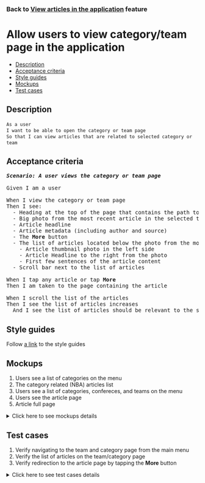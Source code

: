 ### Back to [View articles in the application](../../README.md) feature

# Allow users to view category/team page in the application

- [Description](#description)
- [Acceptance criteria](#acceptance-criteria)
- [Style guides](#style-guides)
- [Mockups](#mockups)
- [Test cases](#test-cases)

## Description

    As a user
    I want to be able to open the category or team page
    So that I can view articles that are related to selected category or team

## Acceptance criteria
<pre>
<b><i>Scenario: A user views the category or team page</i></b>

Given I am a user

When I view the category or team page
Then I see:
  - Heading at the top of the page that contains the path to the page (example: NBA\AFC South\Tennessee)
  - Big photo from the most recent article in the selected team or category
  - Article headline
  - Article metadata (including author and source)
  - The <b>More</b> button
  - The list of articles located below the photo from the most recent article including:
    - Article thumbnail photo in the left side
    - Article Headline to the right from the photo
    - First few sentences of the article content
  - Scroll bar next to the list of articles

When I tap any article or tap <b>More</b>
Then I am taken to the page containing the article

When I scroll the list of the articles
Then I see the list of articles increases
  And I see the list of articles should be relevant to the selected team or category topics
</pre>

## Style guides

Follow [a link](https://www.figma.com/proto/0zkkf5WC77OSpvyD6YXpFE/Style-guides?page-id=0%3A1&node-id=19%3A5368&viewport=266%2C48%2C0.54&scaling=min-zoom&starting-point-node-id=19%3A5368) to the style guides

## Mockups

1. Users see a list of categories on the menu
2. The category related (NBA) articles list
3. Users see a list of categories, confereces, and teams on the menu
4. Users see the article page
5. Article full page

<details>
  <summary>Click here to see mockups details</summary>

**1. Users see a list of categories on the menu:**

![Users see a list of categories on the menu](/mobile_application_features/articles_view/images/application_menu_league_list.png)

**2. The category related (NBA) articles list:**

![The category related (NBA) articles list](/mobile_application_features/articles_view/images/league_articles_page.png)

**3. Users see a list of categories, confereces, and teams on the menu:**

![Users see a list of categories, confereces, and teams on the menu](/mobile_application_features/articles_view/images/application_menu_full_list.png)

**4. Users see the article page:**

![Users see the article page](/mobile_application_features/articles_view/images/application_article_page.png)

**5. Article full page:**

![Article full page](/mobile_application_features/articles_view/images/article_page.png)

</details>

## Test cases

1. Verify navigating to the team and category page from the main menu
2. Verify the list of articles on the team/category page
3. Verify redirection to the article page by tapping the <b>More</b> button

<details>
  <summary>Click here to see test cases details</summary>

### **#1. Verify navigating to the team and category page from the main menu**

|Preconditions|Steps|Expected result
--------------|-----|----------
||1) Examine the main menu</br>2) Tap the sports category (NBA)</br>3) Tap the subcategory (AFC South)</br>4) Tap a team (Tennessee)|2) Submenu with subcategories opens</br>3) Submenu with teams opens</br>4) The user is redirected to the Tennessee team page|

### **#2. Verify the list of articles on the team/category page**

|Preconditions|Steps|Expected result
--------------|-----|----------
|The user is on the team page|1) Examine the list of articles|1) The list of articles is relevant to the selected team|

### **#3. Verify redirection to the article page by tapping the More button**

|Preconditions|Steps|Expected result
--------------|-----|----------
|- The user is on the team page|1) Tap the More button in the main article section|1) The user is redirected to the article page|
</details>
